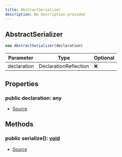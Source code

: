 ```yaml
---
title: AbstractSerializer
description: No description provided
---
```



## AbstractSerializer


```typescript
new AbstractSerializer(declaration)
```
| Parameter | Type | Optional |
| ----------- | ----------- | ----------- |
| declaration | DeclarationReflection | ❌ |


## Properties
### public declaration: any
- [Source](https://github.com/neplextech/micro-docgen/blob/371ee6a0b1da9f772b4a8da6879190804ab8453b/src/serializers/AbstractSerializer.ts#L4)

## Methods
### public serialize(): [void](https://developer.mozilla.org/en-US/docs/Web/JavaScript/Reference/Global_Objects/undefined)
- [Source](https://github.com/neplextech/micro-docgen/blob/371ee6a0b1da9f772b4a8da6879190804ab8453b/src/serializers/AbstractSerializer.ts#L6)